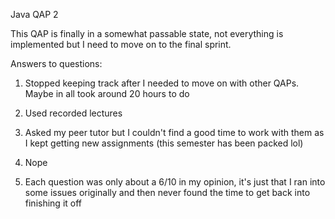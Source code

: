 Java QAP 2

This QAP is finally in a somewhat passable state, not everything is implemented but I need to move on to the final sprint.

Answers to questions:

1. Stopped keeping track after I needed to move on with other QAPs. Maybe in all took around 20 hours to do

2. Used recorded lectures

3. Asked my peer tutor but I couldn't find a good time to work with them as I kept getting new assignments (this semester has been packed lol)

4. Nope

5. Each question was only about a 6/10 in my opinion, it's just that I ran into some issues originally and then never found the time to get back into finishing it off
